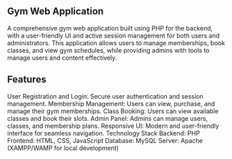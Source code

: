 Gym Web Application
---------------------
A comprehensive gym web application built using PHP for the backend, with a user-friendly UI and active session management for both users and administrators. This application allows users to manage memberships, book classes, and view gym schedules, while providing admins with tools to manage users and content effectively.

Features
-----------
User Registration and Login: Secure user authentication and session management.
Membership Management: Users can view, purchase, and manage their gym memberships.
Class Booking: Users can view available classes and book their slots.
Admin Panel: Admins can manage users, classes, and membership plans.
Responsive UI: Modern and user-friendly interface for seamless navigation.
Technology Stack
Backend: PHP
Frontend: HTML, CSS, JavaScript
Database: MySQL
Server: Apache (XAMPP/WAMP for local development)
